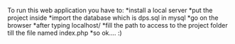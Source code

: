 To run this web application you have to:
*install a local server
*put the project inside
*import the database which is dps.sql in mysql
*go on the browser
*after typing localhost/
*fill the path to access to the project folder till the file named index.php
*so ok.... :)
